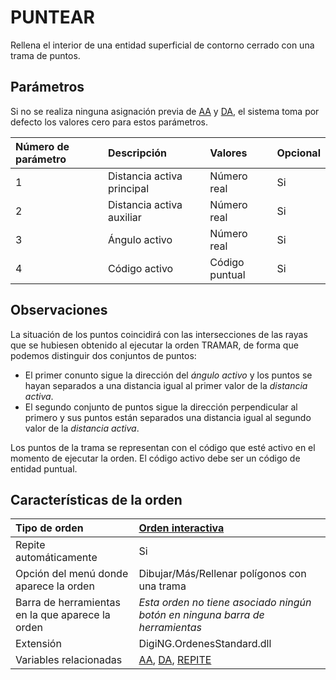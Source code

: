 # PUNTEAR

Rellena el interior de una entidad superficial de contorno cerrado con una trama de puntos.

## Parámetros

Si no se realiza ninguna asignación previa de [AA](/digi3d-net/referencia/digi3d.net/ventana-de-dibujo/ordenes/p/AA.html) y [DA](/digi3d-net/referencia/digi3d.net/ventana-de-dibujo/ordenes/p/DA.html), el sistema toma por defecto los valores cero para estos parámetros.

| Número de parámetro | Descripción | Valores | Opcional |
| :--- | :--- | :--- | :--- |
| 1 | Distancia activa principal | Número real | Si |
| 2 | Distancia activa auxiliar | Número real | Si |
| 3 | Ángulo activo | Número real | Si |
| 4 | Código activo | Código puntual | Si |

## Observaciones

La situación de los puntos coincidirá con las intersecciones de las rayas que se hubiesen obtenido al ejecutar la orden TRAMAR, de forma que podemos distinguir dos conjuntos de puntos:

* El primer conunto sigue la dirección del _ángulo activo_ y los puntos se hayan separados a una distancia igual al primer valor de la _distancia activa_.
* El segundo conjunto de puntos sigue la dirección perpendicular al primero y sus puntos están separados una distancia igual al segundo valor de la _distancia activa_.

Los puntos de la trama se representan con el código que esté activo en el momento de ejecutar la orden. El código activo debe ser un código de entidad puntual.

## Características de la orden

| Tipo de orden | [Orden interactiva](puntear.md) |
| :--- | :--- |
| Repite automáticamente | Si |
| Opción del menú donde aparece la orden | Dibujar/Más/Rellenar polígonos con una trama |
| Barra de herramientas en la que aparece la orden | _Esta orden no tiene asociado ningún botón en ninguna barra de herramientas_ |
| Extensión | DigiNG.OrdenesStandard.dll |
| Variables relacionadas | [AA](/digi3d-net/referencia/digi3d.net/ventana-de-dibujo/ordenes/p/AA.html), [DA](/digi3d-net/referencia/digi3d.net/ventana-de-dibujo/ordenes/p/DA.html), [REPITE](/digi3d-net/referencia/digi3d.net/ventana-de-dibujo/ordenes/p/REPITE.html) |

